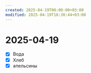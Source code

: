 ```yaml
---
created: 2025-04-19T00:00:00+03:00
modified: 2025-04-19T18:30:44+03:00
---
```


# 2025-04-19
- [x] Вода
- [x] Хлеб
- [x] апельсины